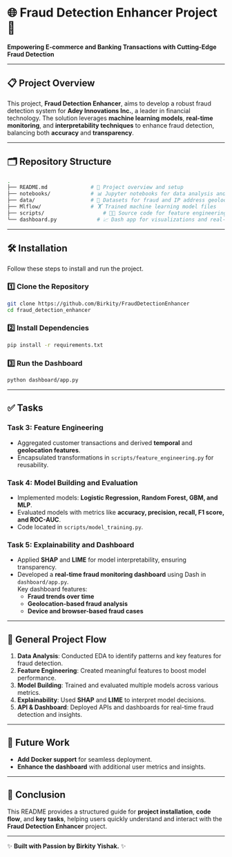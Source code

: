 # 🌐 Fraud Detection Enhancer Project 🚀  
**Empowering E-commerce and Banking Transactions with Cutting-Edge Fraud Detection**  

---

## 📋 **Project Overview**  
This project, **Fraud Detection Enhancer**, aims to develop a robust fraud detection system for **Adey Innovations Inc.**, a leader in financial technology. The solution leverages **machine learning models**, **real-time monitoring**, and **interpretability techniques** to enhance fraud detection, balancing both **accuracy** and **transparency**.

---

## 🗂️ **Repository Structure**  
```bash
.
├── README.md              # 📄 Project overview and setup
├── notebooks/             # 📊 Jupyter notebooks for data analysis and preprocessing
├── data/                  # 📂 Datasets for fraud and IP address geolocation
├── Mlflow/                # 🏋️ Trained machine learning model files
├── scripts/                   # 🧑‍💻 Source code for feature engineering, model training, and API creation
└── dashboard.py             # 📈 Dash app for visualizations and real-time monitoring
```

---

## 🛠️ **Installation**  
Follow these steps to install and run the project.

### 1️⃣ **Clone the Repository**  
```bash
git clone https://github.com/Birkity/FraudDetectionEnhancer
cd fraud_detection_enhancer
```

### 2️⃣ **Install Dependencies**  
```bash
pip install -r requirements.txt
```

### 3️⃣ **Run the Dashboard**  
```bash
python dashboard/app.py
```

---

## ✅ **Tasks**  
### **Task 3: Feature Engineering**  
- Aggregated customer transactions and derived **temporal** and **geolocation features**.  
- Encapsulated transformations in `scripts/feature_engineering.py` for reusability.  

### **Task 4: Model Building and Evaluation**  
- Implemented models: **Logistic Regression, Random Forest, GBM, and MLP**.  
- Evaluated models with metrics like **accuracy, precision, recall, F1 score, and ROC-AUC**.  
- Code located in `scripts/model_training.py`.  

### **Task 5: Explainability and Dashboard**  
- Applied **SHAP** and **LIME** for model interpretability, ensuring transparency.  
- Developed a **real-time fraud monitoring dashboard** using Dash in `dashboard/app.py`.  
  Key dashboard features:  
  - **Fraud trends over time**  
  - **Geolocation-based fraud analysis**  
  - **Device and browser-based fraud cases**  

---

## 🔄 **General Project Flow**  
1. **Data Analysis**: Conducted EDA to identify patterns and key features for fraud detection.  
2. **Feature Engineering**: Created meaningful features to boost model performance.  
3. **Model Building**: Trained and evaluated multiple models across various metrics.  
4. **Explainability**: Used **SHAP** and **LIME** to interpret model decisions.  
5. **API & Dashboard**: Deployed APIs and dashboards for real-time fraud detection and insights.

---

## 🔮 **Future Work**  
- **Add Docker support** for seamless deployment.  
- **Enhance the dashboard** with additional user metrics and insights.  

---

## 📌 **Conclusion**  
This README provides a structured guide for **project installation**, **code flow**, and **key tasks**, helping users quickly understand and interact with the **Fraud Detection Enhancer** project.

---

✨ **Built with Passion by Birkity Yishak.** ✨  
